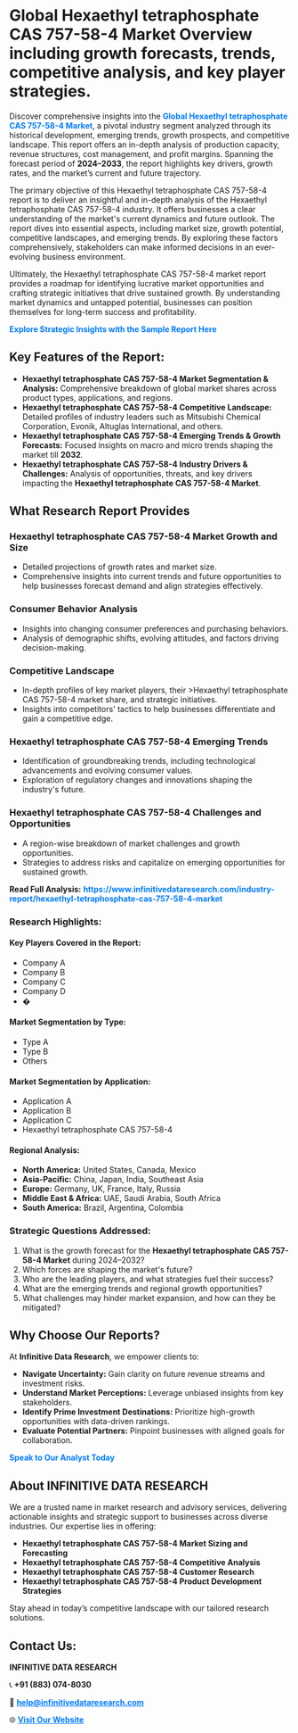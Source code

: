 <h1>Global Hexaethyl tetraphosphate CAS 757-58-4 Market Overview including growth forecasts, trends, competitive analysis, and key player strategies.</h1>
<p>
Discover comprehensive insights into the 
<a href="https://www.infinitivedataresearch.com/industry-report/hexaethyl-tetraphosphate-cas-757-58-4-market" rel="dofollow" style="color: #007BFF; text-decoration: none;"><strong>Global Hexaethyl tetraphosphate CAS 757-58-4 Market</strong></a>, a pivotal industry segment analyzed through its historical development, emerging trends, growth prospects, and competitive landscape. This report offers an in-depth analysis of production capacity, revenue structures, cost management, and profit margins. Spanning the forecast period of <strong>2024–2033</strong>, the report highlights key drivers, growth rates, and the market’s current and future trajectory.
</p>
<p>
The primary objective of this Hexaethyl tetraphosphate CAS 757-58-4 report is to deliver an insightful and in-depth analysis of the Hexaethyl tetraphosphate CAS 757-58-4 industry. It offers businesses a clear understanding of the market's current dynamics and future outlook. The report dives into essential aspects, including market size, growth potential, competitive landscapes, and emerging trends. By exploring these factors comprehensively, stakeholders can make informed decisions in an ever-evolving business environment.
</p>
<p>
Ultimately, the Hexaethyl tetraphosphate CAS 757-58-4 market report provides a roadmap for identifying lucrative market opportunities and crafting strategic initiatives that drive sustained growth. By understanding market dynamics and untapped potential, businesses can position themselves for long-term success and profitability.
</p>
<p>
<a href="https://www.infinitivedataresearch.com/request-sample/reportId=111101" style="color: #007BFF; text-decoration: none;"><strong>Explore Strategic Insights with the Sample Report Here</strong></a>
</p>

<h2>Key Features of the Report:</h2>
<ul>
<li><strong>Hexaethyl tetraphosphate CAS 757-58-4 Market Segmentation & Analysis:</strong> Comprehensive breakdown of global market shares across product types, applications, and regions.</li>
<li><strong>Hexaethyl tetraphosphate CAS 757-58-4 Competitive Landscape:</strong> Detailed profiles of industry leaders such as Mitsubishi Chemical Corporation, Evonik, Altuglas International, and others.</li>
<li><strong>Hexaethyl tetraphosphate CAS 757-58-4 Emerging Trends & Growth Forecasts:</strong> Focused insights on macro and micro trends shaping the market till <strong>2032</strong>.</li>
<li><strong>Hexaethyl tetraphosphate CAS 757-58-4 Industry Drivers & Challenges:</strong> Analysis of opportunities, threats, and key drivers impacting the <strong>Hexaethyl tetraphosphate CAS 757-58-4 Market</strong>.</li>
</ul>

<h2>What Research Report Provides</h2>
<h3>Hexaethyl tetraphosphate CAS 757-58-4 Market Growth and Size</h3>
<ul>
<li>Detailed projections of growth rates and market size.</li>
<li>Comprehensive insights into current trends and future opportunities to help businesses forecast demand and align strategies effectively.</li>
</ul>

<h3>Consumer Behavior Analysis</h3>
<ul>
<li>Insights into changing consumer preferences and purchasing behaviors.</li>
<li>Analysis of demographic shifts, evolving attitudes, and factors driving decision-making.</li>
</ul>

<h3>Competitive Landscape</h3>
<ul>
<li>In-depth profiles of key market players, their >Hexaethyl tetraphosphate CAS 757-58-4 market share, and strategic initiatives.</li>
<li>Insights into competitors' tactics to help businesses differentiate and gain a competitive edge.</li>
</ul>

<h3>Hexaethyl tetraphosphate CAS 757-58-4 Emerging Trends</h3>
<ul>
<li>Identification of groundbreaking trends, including technological advancements and evolving consumer values.</li>
<li>Exploration of regulatory changes and innovations shaping the industry's future.</li>
</ul>

<h3>Hexaethyl tetraphosphate CAS 757-58-4 Challenges and Opportunities</h3>
<ul>
<li>A region-wise breakdown of market challenges and growth opportunities.</li>
<li>Strategies to address risks and capitalize on emerging opportunities for sustained growth.</li>
</ul>
<p><strong>Read Full Analysis:</strong> <a href="https://www.infinitivedataresearch.com/industry-report/hexaethyl-tetraphosphate-cas-757-58-4-market" rel="dofollow" style="color: #007BFF; text-decoration: none;"><strong>https://www.infinitivedataresearch.com/industry-report/hexaethyl-tetraphosphate-cas-757-58-4-market</strong></a></p>
<h3>Research Highlights:</h3>
<h4>Key Players Covered in the Report:</h4>
<ul><li>Company A</li><li>Company B</li><li>Company C</li><li>Company D</li><li>�</li></ul>
<h4>Market Segmentation by Type:</h4>
<ul><li>Type A</li><li>Type B</li><li>Others</li></ul>
<h4>Market Segmentation by Application:</h4>
<ul><li>Application A</li><li>Application B</li><li>Application C</li><li>Hexaethyl tetraphosphate CAS 757-58-4</li></ul>

<h4>Regional Analysis:</h4>
<ul>
<li><strong>North America:</strong> United States, Canada, Mexico</li>
<li><strong>Asia-Pacific:</strong> China, Japan, India, Southeast Asia</li>
<li><strong>Europe:</strong> Germany, UK, France, Italy, Russia</li>
<li><strong>Middle East & Africa:</strong> UAE, Saudi Arabia, South Africa</li>
<li><strong>South America:</strong> Brazil, Argentina, Colombia</li>
</ul>

<h3>Strategic Questions Addressed:</h3>
<ol>
<li>What is the growth forecast for the <strong>Hexaethyl tetraphosphate CAS 757-58-4 Market</strong> during 2024–2032?</li>
<li>Which forces are shaping the market's future?</li>
<li>Who are the leading players, and what strategies fuel their success?</li>
<li>What are the emerging trends and regional growth opportunities?</li>
<li>What challenges may hinder market expansion, and how can they be mitigated?</li>
</ol>

<h2>Why Choose Our Reports?</h2>
<p>At <strong>Infinitive Data Research</strong>, we empower clients to:</p>
<ul>
<li><strong>Navigate Uncertainty:</strong> Gain clarity on future revenue streams and investment risks.</li>
<li><strong>Understand Market Perceptions:</strong> Leverage unbiased insights from key stakeholders.</li>
<li><strong>Identify Prime Investment Destinations:</strong> Prioritize high-growth opportunities with data-driven rankings.</li>
<li><strong>Evaluate Potential Partners:</strong> Pinpoint businesses with aligned goals for collaboration.</li>
</ul>
<p><a href="https://www.infinitivedataresearch.com/industry-report/hexaethyl-tetraphosphate-cas-757-58-4-market" rel="dofollow" style="color: #007BFF; text-decoration: none;"><strong>Speak to Our Analyst Today</strong></a></p>

<h2>About INFINITIVE DATA RESEARCH</h2>
<p>We are a trusted name in market research and advisory services, delivering actionable insights and strategic support to businesses across diverse industries. Our expertise lies in offering:</p>
<ul>
<li><strong>Hexaethyl tetraphosphate CAS 757-58-4 Market Sizing and Forecasting</strong></li>
<li><strong>Hexaethyl tetraphosphate CAS 757-58-4 Competitive Analysis</strong></li>
<li><strong>Hexaethyl tetraphosphate CAS 757-58-4 Customer Research</strong></li>
<li><strong>Hexaethyl tetraphosphate CAS 757-58-4 Product Development Strategies</strong></li>
</ul>
<p>Stay ahead in today’s competitive landscape with our tailored research solutions.</p>

<h2>Contact Us:</h2>
<p><strong>INFINITIVE DATA RESEARCH</strong></p>
<p>📞 <strong>+91 (883) 074-8030</strong></p>
<p>📧 <strong><a href="mailto:help@infinitivedataresearch.com" style="color: #007BFF;">help@infinitivedataresearch.com</a></strong></p>
<p>🌐 <strong><a href="https://www.infinitivedataresearch.com" rel="dofollow" style="color: #007BFF;">Visit Our Website</a></strong></p>